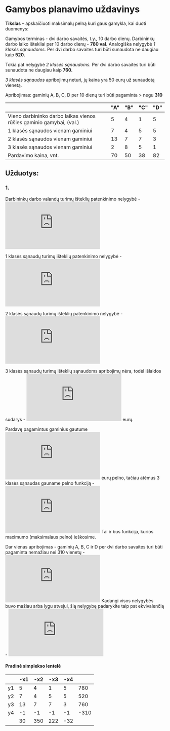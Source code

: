 # Gamybos planavimo uždavinys #

<b>Tikslas</b> – apskaičiuoti maksimalų pelną kuri gaus gamykla, kai duoti duomenys:

Gamybos terminas - dvi darbo savaitės, t.y., 10 darbo dienų. Darbininkų darbo laiko ištekliai per 10 darbo dienų - <b>780 val.</b>
Analogiška nelygybė *1 klasės sąnaudoms.* Per dvi darbo savaites turi būti sunaudota ne daugiau kaip <b>520.</b>

Tokia pat nelygybė *2 klasės sąnaudoms.* Per dvi darbo savaites turi būti sunaudota ne daugiau kaip <b>760.</b>

*3 klasės sąnaudos* apribojimų neturi, jų kaina yra 50 eurų už sunaudotą vienetą.

Apribojimas: gaminių A, B, C, D per 10 dienų turi būti pagaminta > negu <b>310</b>

|                                                                     	| "A" 	| "B" 	| "C" 	| "D" 	|
|---------------------------------------------------------------------	|-----	|-----	|-----	|-----	|
| Vieno darbininko darbo laikas vienos rūšies gaminio gamybai, (val.) 	| 5   	| 4   	| 1   	| 5   	|
| 1 klasės sąnaudos vienam gaminiui                                   	| 7   	| 4   	| 5   	| 5   	|
| 2 klasės sąnaudos vienam gaminiui                                   	| 13  	| 7   	| 7   	| 3   	|
| 3 klasės sąnaudos vienam gaminiui                                   	| 2   	| 8   	| 5   	| 1   	|
| Pardavimo kaina, vnt.                                               	| 70  	| 50  	| 38  	| 82  	|

 ## Užduotys: ##
 
 ### 1. ###
 
Darbininkų darbo valandų turimų išteklių patenkinimo nelygybė - ![](https://latex.codecogs.com/gif.latex?5x_1&plus;4x_2&plus;x_3&plus;5x_4%20%5Cleqslant%20780)
 
1 klasės sąnaudų turimų išteklių patenkinimo nelygybė - ![](https://latex.codecogs.com/gif.latex?7x_1&plus;4x_2&plus;5x_3&plus;5x_4%20%5Cleqslant%20520)

2 klasės sąnaudų turimų išteklių patenkinimo nelygybė - ![](https://latex.codecogs.com/gif.latex?13x_1&plus;7x_2&plus;7x_3&plus;3x_4%20%5Cleqslant%20760)

3 klasės sąnaudų turimų išteklių sąnaudoms apribojimų nėra, todėl išlaidos sudarys - ![](https://latex.codecogs.com/gif.latex?100x_1&plus;400x_2&plus;250x_3&plus;50x_4) eurų.

Pardavę pagamintus gaminius gautume ![](https://latex.codecogs.com/gif.latex?70x_1&plus;50x_2&plus;38x_3&plus;82x_4) eurų pelno, tačiau atėmus 3 klasės sąnaudas gauname pelno funkciją - ![](https://latex.codecogs.com/gif.latex?-30x_1-350x_2-222x_3&plus;32x_4) Tai ir bus funkcija, kurios maximumo (maksimalaus pelno) ieškosime.

Dar vienas apribojimas - gaminių A, B, C ir D per dvi darbo savaites turi būti pagaminta nemažiau nei 310 vienetų - ![](https://latex.codecogs.com/gif.latex?x_1&plus;x_2&plus;x_3&plus;x_4%20%5Cgeqslant%20310) Kadangi visos nelygybės buvo mažiau arba lygu atvejui, šią nelygybę padarykite taip pat ekvivalenčią - ![](https://latex.codecogs.com/gif.latex?-x_1-x_2-x_3-x_4%20%5Cleqslant%20-310)

#### Pradinė simplekso lentelė ####

|    	| -x1 	| -x2 	| -x3 	| -x4 	|      	|
|----	|-----	|-----	|-----	|-----	|------	|
| y1 	| 5   	| 4   	| 1   	| 5   	| 780  	|
| y2 	| 7   	| 4   	| 5   	| 5   	| 520  	|
| y3 	| 13  	| 7   	| 7   	| 3   	| 760  	|
| y4 	| -1  	| -1  	| -1  	| -1  	| -310 	|
|    	| 30  	| 350 	| 222 	| -32 	|      	|
